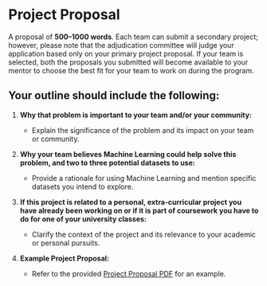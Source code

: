 # Project Proposal

A proposal of **500–1000 words**. Each team can submit a secondary project; however, please note that the adjudication committee will judge your application based only on your primary project proposal. If your team is selected, both the proposals you submitted will become available to your mentor to choose the best fit for your team to work on during the program.

## Your outline should include the following:

1. **Why that problem is important to your team and/or your community:**
   - Explain the significance of the problem and its impact on your team or community.

2. **Why your team believes Machine Learning could help solve this problem, and two to three potential datasets to use:**
   - Provide a rationale for using Machine Learning and mention specific datasets you intend to explore.

3. **If this project is related to a personal, extra-curricular project you have already been working on or if it is part of coursework you have to do for one of your university classes:**
   - Clarify the context of the project and its relevance to your academic or personal pursuits.

4. **Example Project Proposal:**
   - Refer to the provided [Project Proposal PDF](#) for an example.
